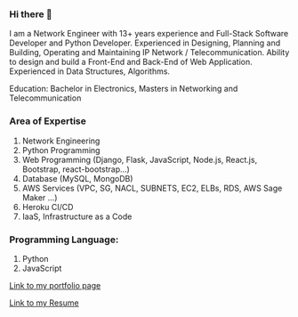 ### Hi there 👋

<!--
**Toogii2019/Toogii2019** is a ✨ _special_ ✨ repository because its `README.md` (this file) appears on your GitHub profile.

Here are some ideas to get you started:

- 🔭 I’m currently working on ...
- 🌱 I’m currently learning ...
- 👯 I’m looking to collaborate on ...
- 🤔 I’m looking for help with ...
- 💬 Ask me about ...
- 📫 How to reach me: ...
- 😄 Pronouns: ...
- ⚡ Fun fact: ...
-->

I am a Network Engineer with 13+ years experience and Full-Stack Software Developer and Python Developer.
Experienced in Designing, Planning and Building, Operating and Maintaining IP Network / Telecommunication. Ability to design and build a Front-End and Back-End of Web Application.
Experienced in Data Structures, Algorithms. 

Education: Bachelor in Electronics, Masters in Networking and Telecommunication

### Area of Expertise

1. Network Engineering
2. Python Programming
3. Web Programming (Django, Flask, JavaScript, Node.js, React.js, Bootstrap, react-bootstrap...)
4. Database (MySQL, MongoDB)
5. AWS Services (VPC, SG, NACL, SUBNETS, EC2, ELBs, RDS, AWS Sage Maker ...)
6. Heroku CI/CD
7. IaaS, Infrastructure as a Code

### Programming Language:
1. Python
2. JavaScript

[Link to my portfolio page ](https://toogii-profile-02786.herokuapp.com/)

[Link to my Resume](https://drive.google.com/file/d/1ETUC7lx-GEipR05K_3H9BfdeJE3WX30f/view?usp=sharing)

